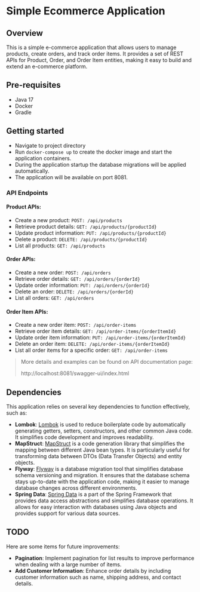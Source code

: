 # Simple Ecommerce Application

## Overview

This is a simple e-commerce application that allows users to manage products, create orders, and track order items. It provides a set of REST APIs for Product, Order, and Order Item entities, making it easy to build and extend an e-commerce platform.

## Pre-requisites
- Java 17
- Docker
- Gradle

## Getting started

- Navigate to project directory
- Run `docker-compose up` to create the docker image and start the application containers.
- During the application startup the database migrations will be applied automatically.
- The application will be available on port 8081.

### API Endpoints

#### Product APIs:
- Create a new product: `POST: /api/products`
- Retrieve product details: `GET: /api/products/{productId}`
- Update product information: `PUT: /api/products/{productId}`
- Delete a product: `DELETE: /api/products/{productId}`
- List all products: `GET: /api/products`

#### Order APIs:
- Create a new order: `POST: /api/orders`
- Retrieve order details: `GET: /api/orders/{orderId}`
- Update order information: `PUT: /api/orders/{orderId}`
- Delete an order: `DELETE: /api/orders/{orderId}`
- List all orders: `GET: /api/orders`

#### Order Item APIs:
- Create a new order item: `POST: /api/order-items`
- Retrieve order item details: `GET: /api/order-items/{orderItemId}`
- Update order item information: `PUT: /api/order-items/{orderItemId}`
- Delete an order item: `DELETE: /api/order-items/{orderItemId}`
- List all order items for a specific order: `GET: /api/order-items`

> More details and examples can be found on API documentation page:
>
> http://localhost:8081/swagger-ui/index.html

## Dependencies

This application relies on several key dependencies to function effectively, such as:

- __Lombok__: [Lombok](https://projectlombok.org/) is used to reduce boilerplate code by automatically generating getters, setters, constructors, and other common Java code. It simplifies code development and improves readability.
- __MapStruct__: [MapStruct](https://mapstruct.org/) is a code generation library that simplifies the mapping between different Java bean types. It is particularly useful for transforming data between DTOs (Data Transfer Objects) and entity objects.
- __Flyway__: [Flyway](https://documentation.red-gate.com/fd/quickstart-how-flyway-works-184127223.html) is a database migration tool that simplifies database schema versioning and migration. It ensures that the database schema stays up-to-date with the application code, making it easier to manage database changes across different environments.
- __Spring Data__: [Spring Data](https://spring.io/projects/spring-data) is a part of the Spring Framework that provides data access abstractions and simplifies database operations. It allows for easy interaction with databases using Java objects and provides support for various data sources.

## TODO

Here are some items for future improvements:

- __Pagination__: Implement pagination for list results to improve performance when dealing with a large number of items.
- __Add Customer Information__: Enhance order details by including customer information such as name, shipping address, and contact details.